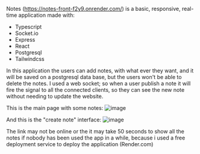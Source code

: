Notes (https://notes-front-f2y9.onrender.com/) is a basic, responsive, real-time application made with:
  - Typescript
  - Socket.io
  - Express
  - React
  - Postgresql
  - Tailwindcss

In this application the users can add notes, with what ever they want, and it will be saved on a postgresql data base, but the users won't be able to delete the notes.
I used a web socket; so when a user publish a note it will fire the signal to all the connected clients, so they can see the new note without needing to update the website.

This is the main page with some notes:
![image](https://github.com/user-attachments/assets/21447015-2cba-4a00-b5de-002d2835897b)

And this is the "create note" interface:
![image](https://github.com/user-attachments/assets/d7379d4f-4b2d-424e-b371-9defcf009ea5)

The link may not be online or the it may take 50 seconds to show all the notes if nobody has been used the app in a while, because i used a free deployment service to deploy the application (Render.com) 
